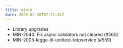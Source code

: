 ```yaml
---
title: minid
date: 2025-02-26T07:21:41Z
---
```

- Library upgrades
- MIN-2040: Fix async validators not cleared (#560)
- MIN-2005-legge-til-unittest-totpservice (#559)

